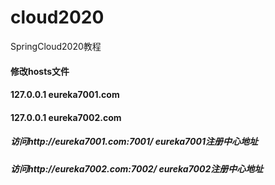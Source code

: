 # cloud2020
SpringCloud2020教程

#### 修改hosts文件
#### 127.0.0.1 eureka7001.com
#### 127.0.0.1 eureka7002.com

##### 访问http://eureka7001.com:7001/ eureka7001注册中心地址
##### 访问http://eureka7002.com:7002/ eureka7002注册中心地址


